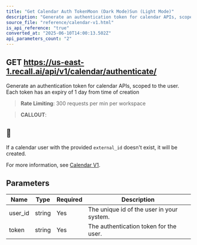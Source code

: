 ```yaml
---
title: "Get Calendar Auth TokenMoon (Dark Mode)Sun (Light Mode)"
description: "Generate an authentication token for calendar APIs, scoped to the user. Each token has an expiry of 1 day from time of creation. This endpoint is rate limited to: 300 requests per min per workspace"
source_file: "reference/calendar-v1.html"
is_api_reference: "true"
converted_at: "2025-06-10T14:00:13.502Z"
api_parameters_count: "2"
---
```

## GET https://us-east-1.recall.ai/api/v1/calendar/authenticate/

Generate an authentication token for calendar APIs, scoped to the user. Each token has an expiry of 1 day from time of creation

> **Rate Limiting**: 300 requests per min per workspace

> **CALLOUT**:

## 📘

If a calendar user with the provided `external_id` doesn't exist, it will be created.

For more information, see [Calendar V1](/docs/calendar-v1-1#generate-a-calendar-auth-token).
## Parameters

| Name | Type | Required | Description |
| --- | --- | --- | --- |
| user_id | string | Yes | The unique id of the user in your system. |
| token | string | Yes | The authentication token for the user. |
